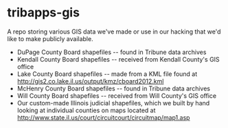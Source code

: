 tribapps-gis
============  

A repo storing various GIS data we've made or use in our hacking that we'd like to make publicly available.

* DuPage County Board shapefiles -- found in Tribune data archives
* Kendall County Board shapefiles -- received from Kendall County's GIS office
* Lake County Board shapefiles -- made from a KML file found at http://gis2.co.lake.il.us/output/kmz/cboard2012.kml
* McHenry County Board shapefiles -- found in Tribune data archives
* Will County Board shapefiles -- received from Will County's GIS office
* Our custom-made Illinois judicial shapefiles, which we built by hand looking at individual counties on maps located at http://www.state.il.us/court/circuitcourt/circuitmap/map1.asp

